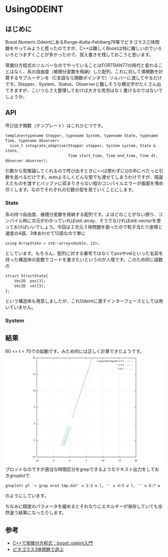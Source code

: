 # UsingODEINT

## はじめに
Boost.Numeric.OdeintにあるRunge–Kutta–Fehlberg78等でピタゴラス三体問題をやってみようと思ったのですが、C++は難しくBoostは特に難しいのでいろいろとつまずくことが多かったので、覚え書きを残しておこうと思います。

常備分方程式のソルバーなのでやっていることはFORTRAN77の時代と変わることはなく、系の自由度（被積分変数を格納）した配列、これに対して導関数を計算するサブルーチンを（C言語なら関数ポインタで）ソルバーに渡してやるだけです。Stepper、System、Status、Observerと難しそうな横文字がたくさん出てきますが、こいつらさえ整理しておけば大きな苦労はなく書けるのではないでしょうか。

## API
呼び出す関数（テンプレート）はこれひとつです。
```
template<typename Stepper, typename System, typename State, typename Time, typename Observer> 
  size_t integrate_adaptive(Stepper stepper, System system, State & state,
                            Time start_time, Time end_time, Time dt, Observer observer);
```
引数から型推論してくれるので呼び出すときに<>は使わずに()の中にべたっと引数を並べるだけです。autoよろしくどんな型でも渡せてしまうわけですが、間違えたものを渡すとバッファに収まりきらない程のコンパイルエラーが画面を埋め尽くします。なのでそれぞれの引数の型を見ていくことにします。

### State
系の持つ自由度、被積分変数を格納する配列です。よほどのことがない限り、コンパイル時に次元がわかっていればstd::array、そうでなければstd::vectorを使っておけばいいでしょう。今回は２次元３体問題を扱ったので粒子当たり座標と速度の4語、3体あわせて12語なので単に
```
using ArrayState = std::array<double, 12>;
```
としています。もちろん、配列に対する番号ではなくてposやvelといった名前を持った構造体の変数でコードを書きたいというのが人情です。このため同じ語数の
```
struct StructState{
    Vec2D  pos[3];
    Vec2D  vel[3];
};
```
という構造体も用意しましたが、これOdeintに渡すインターフェースとしては用いていません。

### System

## 結果
60 <= t < 70での起動です。みため的には正しく計算できたようです。
![era6](era6.png)
プロットなのですが適当な時間区分をgrepできるようなテキスト出力をしておきgnuplotで
```
gnuplot> pl '< grep era1 tmp.dat' u 2:3 w l, '' u 4:5 w l, '' u 6:7 w 
```
のようにしています。

ちなみに精度のパラメータを緩めるとそれなりにエネルギーが保存していても全然違う結果になったりします。

## 参考
 * [C++で常微分方程式：boost::odeint入門](https://qiita.com/hmito/items/483445ac0d42fb4428a5)
 * [ピタゴラス3体問題で遊ぶ](https://qiita.com/i153/items/34674e267dd90298a245)
